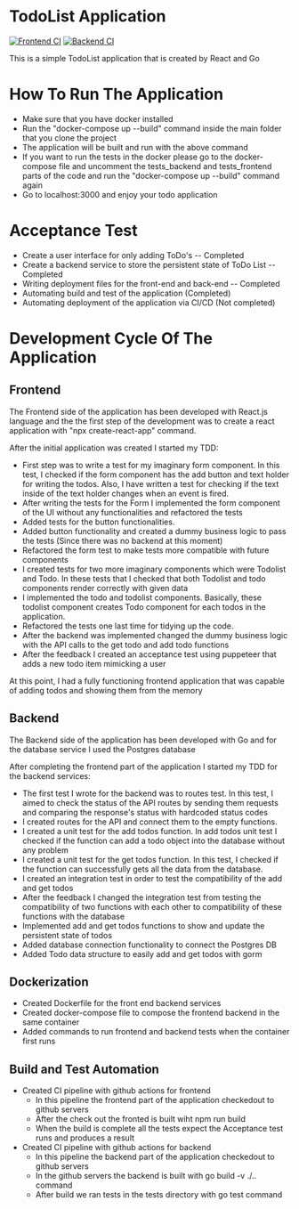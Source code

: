 # TodoList Application

[![Frontend CI](https://github.com/zinedburak/todoList/actions/workflows/node.js.yml/badge.svg)](https://github.com/zinedburak/todoList/actions/workflows/node.js.yml)
[![Backend CI](https://github.com/zinedburak/todoList/actions/workflows/go.yml/badge.svg)](https://github.com/zinedburak/todoList/actions/workflows/go.yml)

This is a simple TodoList application that is created by React and Go
# How To Run The Application
- Make sure that you have docker installed
- Run the "docker-compose up --build" command inside the main folder that you clone the project
- The application will be built and run with the above command
- If you want to run the tests in the docker please go to the docker-compose file and uncomment the tests_backend and tests_frontend parts of the code and run the "docker-compose up --build" command again
- Go to localhost:3000 and enjoy your todo application

# Acceptance Test
- Create a user interface for only adding ToDo's -- Completed
- Create a backend service to store the persistent state of ToDo List -- Completed
- Writing deployment files for the front-end and back-end -- Completed
- Automating build and test of the application (Completed)
- Automating deployment of the application via CI/CD (Not completed)

# Development Cycle Of The Application
## Frontend
The Frontend side of the application has been developed with React.js language and the
the first step of the development was to create a react application with "npx create-react-app" command.

After the initial application was created I started my TDD:

- First step was to write a test for my imaginary form component. In this test, I checked if the form component has the add button and text holder for writing the todos. Also, I have written a test for checking if the text inside of the text holder changes when an event is fired.
- After writing the tests for the Form I implemented the form component of the UI without any functionalities and refactored the tests
- Added tests for the button functionalities.
- Added button functionality and created a dummy business logic to pass the tests (Since there was no backend at this moment)
- Refactored the form test to make tests more compatible with future components
- I created tests for two more imaginary components which were Todolist and Todo. In these tests that I checked that both Todolist and todo components render correctly with given data
- I implemented the todo and todolist components. Basically, these todolist component creates Todo component for each todos in the application.
- Refactored the tests one last time for tidying up the code.
- After the backend was implemented changed the dummy business logic with the API calls to the get todo and add todo functions
- After the feedback I created an acceptance test using puppeteer that adds a new todo item mimicking a user

At this point, I had a fully functioning frontend application that was capable of adding todos and showing them from the memory

## Backend
The Backend side of the application has been developed with Go and for the database service I used the Postgres database

After completing the frontend part of the application I started my TDD for the backend services:

- The first test I wrote for the backend was to routes test. In this test, I aimed to check the status of the API routes by sending them requests and comparing the response's status with hardcoded status codes
- I created routes for the API and connect them to the empty functions.
- I created a unit test for the add todos function. In add todos unit test I checked if the function can add a todo object into the database without any problem
- I created a unit test for the get todos function. In this test, I checked if the function can successfully gets all the data from the database.
- I created an integration test in order to test the compatibility of the add and get todos
- After the feedback I changed the integration test from testing the compatibility of two functions with each other to compatibility of these functions with the database
- Implemented add and get todos functions to show and update the persistent state of todos
- Added database connection functionality to connect the Postgres DB
- Added Todo data structure to easily add and get todos with gorm

## Dockerization
- Created Dockerfile for the front end backend services
- Created docker-compose file to compose the frontend backend in the same container
- Added commands to run frontend and backend tests when the container first runs


## Build and Test Automation
- Created CI pipeline with github actions for frontend
    - In this pipeline the frontend part of the application checkedout to github servers
    - After the check out the fronted is built wiht npm run build
    - When the build is complete all the tests expect the Acceptance test runs and produces a result 
- Created CI pipeline with github actions for backend
    - In this pipeline the backend part of the application checkedout to github servers
    - In the github servers the backend is built with go build -v ./.. command
    - After build we ran tests in the tests directory with go test command
